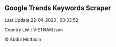 

## Google Trends Keywords Scraper 
 
Last Update 22-04-2023 , 03:33:52

Country List :
VIETNAM.json



© Abdul Muttaqin 
